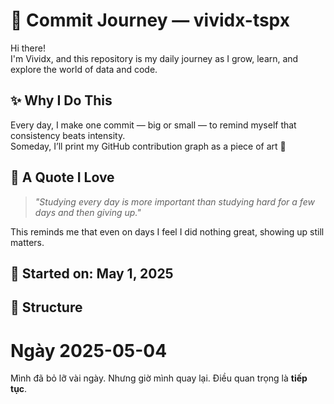 # 🌱 Commit Journey — vividx-tspx

Hi there!  
I'm Vividx, and this repository is my daily journey as I grow, learn, and explore the world of data and code.

## ✨ Why I Do This

Every day, I make one commit — big or small — to remind myself that consistency beats intensity.  
Someday, I’ll print my GitHub contribution graph as a piece of art 💚

## 💬 A Quote I Love

> *"Studying every day is more important than studying hard for a few days and then giving up."*  

This reminds me that even on days I feel I did nothing great, showing up still matters.

## 📅 Started on: May 1, 2025

## 📁 Structure

# Ngày 2025-05-04

Mình đã bỏ lỡ vài ngày. Nhưng giờ mình quay lại. Điều quan trọng là **tiếp tục**.
